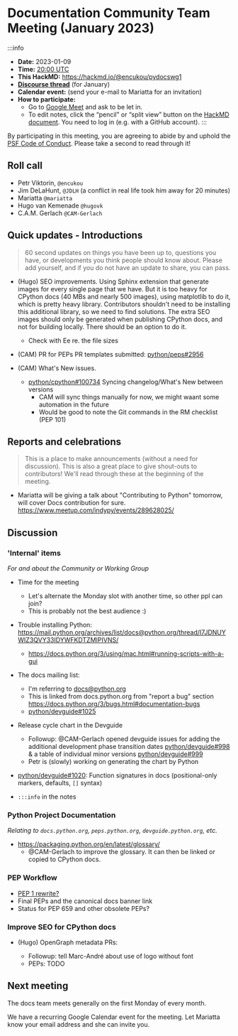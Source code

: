 # Documentation Community Team Meeting (January 2023)

:::info
- **Date:** 2023-01-09
- **Time:** [20:00 UTC](https://arewemeetingyet.com/UTC/2023-01-09/20:00/Docs%20Meeting)
- **This HackMD:** https://hackmd.io/@encukou/pydocswg1
- [**Discourse thread**](https://discuss.python.org/t/documentation-community-meeting-january-9/22039) (for January)
- **Calendar event:** (send your e-mail to Mariatta for an invitation)
- **How to participate:**
  -  Go to [Google Meet](https://meet.google.com/dii-qrzf-wkw) and ask to be let in.
  -  To edit notes, click the “pencil” or “split view” button on the [HackMD document](https://hackmd.io/@encukou/pydocswg1). You need to log in (e.g. with a GitHub account).
:::

By participating in this meeting, you are agreeing to abide by and uphold the [PSF Code of Conduct](https://www.python.org/psf/codeofconduct/).
Please take a second to read through it!

## Roll call

- Petr Viktorin, `@encukou`
- Jim DeLaHunt, `@JDLH` (a conflict in real life took him away for 20 minutes)
- Mariatta `@mariatta`
- Hugo van Kemenade `@hugovk`
- C.A.M. Gerlach `@CAM-Gerlach`

## Quick updates - Introductions

> 60 second updates on things you have been up to, questions you have, or developments you think people should know about. Please add yourself, and if you do not have an update to share, you can pass.
>

- (Hugo) SEO improvements. Using Sphinx extension that generate images for every single page that we have. But it is too heavy for CPython docs (40 MBs and nearly 500 images), using matplotlib to do it, which is pretty heavy library. Contributors shouldn't need to be installing this additional library, so we need to find solutions. The extra SEO images should only be generated when publishing CPython docs, and not for building locally. There should be an option to do it.
  - Check with Ee re. the file sizes

- (CAM) PR for PEPs PR templates submitted: [python/peps#2956](https://github.com/python/peps/pull/2956)


- (CAM) What's New issues.
  * [python/cpython#100734](https://github.com/python/cpython/issues/100734)     Syncing changelog/What's New between versions
    * CAM will sync things manually for now, we might waant some automation in the future
    * Would be good to note the Git commands in the RM checklist (PEP 101)


## Reports and celebrations

> This is a place to make announcements (without a need for discussion). This is also a great place to give shout-outs to contributors! We'll read through these at the beginning of the meeting.

* Mariatta will be giving a talk about "Contributing to Python" tomorrow, will cover Docs contribution for sure. https://www.meetup.com/indypy/events/289628025/



## Discussion

### 'Internal' items

*For and about the Community or Working Group*

- Time for the meeting
  - Let's alternate the Monday slot with another time, so other ppl can join?
  - This is probably not the best audience :)

- Trouble installing Python: https://mail.python.org/archives/list/docs@python.org/thread/I7JDNUYWIZ3QVY33IDYWFKDTZMIPIVNS/
  - https://docs.python.org/3/using/mac.html#running-scripts-with-a-gui

- The docs mailing list:
    - I'm referring to docs@python.org
    - This is linked from docs.python.org from "report a bug" section https://docs.python.org/3/bugs.html#documentation-bugs
    - [python/devguide#1025](https://github.com/python/devguide/pull/1025)

* Release cycle chart in the Devguide
  * Followup: @CAM-Gerlach opened devguide issues for adding the additional development phase transition dates [python/devguide#998](https://github.com/python/devguide/issues/998) & a table of individual minor versions [python/devguide#999](https://github.com/python/devguide/issues/999)
  * Petr is (slowly) working on generating the chart by Python

* [python/devguide#1020](https://github.com/python/devguide/issues/1020): Function signatures in docs (positional-only markers, defaults, `[]` syntax)


- `:::info` in the notes

### Python Project Documentation

*Relating to `docs.python.org`, `peps.python.org`, `devguide.python.org`, etc.*

* https://packaging.python.org/en/latest/glossary/
  * @CAM-Gerlach to improve the glossary. It can then be linked or copied to CPython docs.

### PEP Workflow

* [PEP 1 rewrite?](https://discuss.python.org/t/21068/26)
* Final PEPs and the canonical docs banner link
* Status for PEP 659 and other obsolete PEPs?

### Improve SEO for CPython docs

* (Hugo) OpenGraph metadata PRs:

  * Followup: tell Marc-André about use of logo without font
  * PEPs: TODO

## Next meeting

The docs team meets generally on the first Monday of every month.

We have a recurring Google Calendar event for the meeting.
Let Mariatta know your email address and she can invite you.
